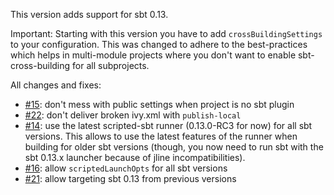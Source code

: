 This version adds support for sbt 0.13.

Important: Starting with this version you have to add `crossBuildingSettings`
to your configuration. This was changed to adhere to the best-practices which
helps in multi-module projects where you don't want to enable sbt-cross-building
for all subprojects.

All changes and fixes:

  * [#15][]: don't mess with public settings when project is no sbt plugin
  * [#22][]: don't deliver broken ivy.xml with `publish-local`
  * [#14][]: use the latest scripted-sbt runner (0.13.0-RC3 for now) for all sbt versions. This
    allows to use the latest features of the runner when building for older sbt versions (though, you
    now need to run sbt with the sbt 0.13.x launcher because of jline incompatibilities).
  * [#16][]: allow `scriptedLaunchOpts` for all sbt versions
  * [#21][]: allow targeting sbt 0.13 from previous versions

[#14]: https://github.com/jrudolph/sbt-cross-building/issues/14
[#15]: https://github.com/jrudolph/sbt-cross-building/issues/15
[#16]: https://github.com/jrudolph/sbt-cross-building/issues/16
[#21]: https://github.com/jrudolph/sbt-cross-building/issues/21
[#22]: https://github.com/jrudolph/sbt-cross-building/issues/22
